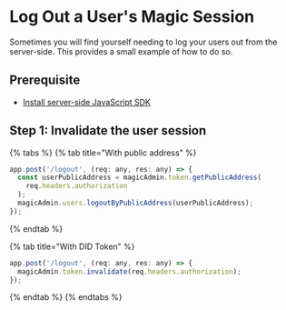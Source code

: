 # Log Out a User's Magic Session

Sometimes you will find yourself needing to log your users out from the server-side. This provides a small example of how to do so.

## Prerequisite

* [Install server-side JavaScript SDK](../get-started.md#installation)

## Step 1: Invalidate the user session

{% tabs %}
{% tab title="With public address" %}
```javascript
app.post('/logout', (req: any, res: any) => {
  const userPublicAddress = magicAdmin.token.getPublicAddress(
    req.headers.authorization
  );
  magicAdmin.users.logoutByPublicAddress(userPublicAddress);
});
```
{% endtab %}

{% tab title="With DID Token" %}
```javascript
app.post('/logout', (req: any, res: any) => {
  magicAdmin.token.invalidate(req.headers.authorization);
});
```
{% endtab %}
{% endtabs %}

